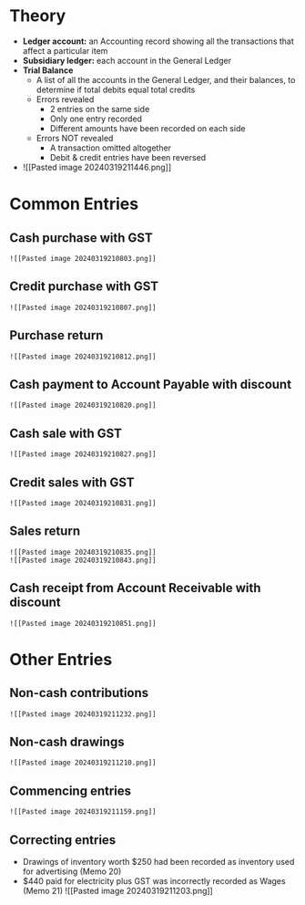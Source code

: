 # Theory

- **Ledger account:** an Accounting record showing all the transactions that affect a particular item
- **Subsidiary ledger:** each account in the General Ledger
- **Trial Balance**
    - A list of all the accounts in the General Ledger, and their balances, to determine if total debits equal total credits
    - Errors revealed
        - 2 entries on the same side
        - Only one entry recorded
        - Different amounts have been recorded on each side
    - Errors NOT revealed
        - A transaction omitted altogether
        - Debit & credit entries have been reversed
- ![[Pasted image 20240319211446.png]]
# Common Entries
## Cash purchase with GST
	![[Pasted image 20240319210803.png]]
## Credit purchase with GST
	![[Pasted image 20240319210807.png]]
## Purchase return
	![[Pasted image 20240319210812.png]]
## Cash payment to Account Payable with discount
	![[Pasted image 20240319210820.png]]
## Cash sale with GST
	![[Pasted image 20240319210827.png]]
## Credit sales with GST
	![[Pasted image 20240319210831.png]]
## Sales return
	![[Pasted image 20240319210835.png]]
	![[Pasted image 20240319210843.png]]
## Cash receipt from Account Receivable with discount
	![[Pasted image 20240319210851.png]]
# Other Entries

## Non-cash contributions
	![[Pasted image 20240319211232.png]]
## Non-cash drawings
	![[Pasted image 20240319211210.png]]
## Commencing entries
	![[Pasted image 20240319211159.png]]
## Correcting entries
- Drawings of inventory worth $250 had been recorded as inventory used for advertising (Memo 20)
- $440 paid for electricity plus GST was incorrectly recorded as Wages (Memo 21)
	![[Pasted image 20240319211203.png]]
